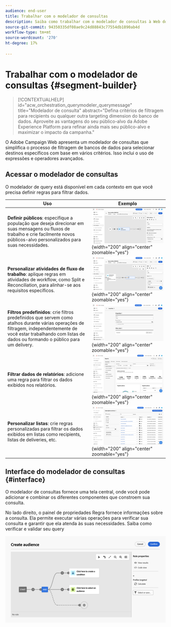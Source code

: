 ```yaml
---
audience: end-user
title: Trabalhar com o modelador de consultas
description: Saiba como trabalhar com o modelador de consultas à Web do Adobe Campaign.
source-git-commit: 94350335df08ae9c24d88843c77554db1890ab4d
workflow-type: tm+mt
source-wordcount: '270'
ht-degree: 17%

---
```


# Trabalhar com o modelador de consultas {#segment-builder}


>[!CONTEXTUALHELP]
>id="acw_orchestration_querymodeler_querymessage"
>title="Modelador de consulta"
>abstract="Defina critérios de filtragem para recipients ou qualquer outra targeting dimension do banco de dados. Aproveite as vantagens do seu público-alvo da Adobe Experience Platform para refinar ainda mais seu público-alvo e maximizar o impacto da campanha."

O Adobe Campaign Web apresenta um modelador de consultas que simplifica o processo de filtragem de bancos de dados para selecionar destinos específicos com base em vários critérios. Isso inclui o uso de expressões e operadores avançados.

## Acessar o modelador de consultas

O modelador de query está disponível em cada contexto em que você precisa definir regras para filtrar dados.

| Uso | Exemplo |
|  ---  |  ---  |
| **Definir públicos**: especifique a população que deseja direcionar em suas mensagens ou fluxos de trabalho e crie facilmente novos públicos-alvo personalizados para suas necessidades. | ![](assets/access-audience.png){width="200" align="center" zoomable="yes"} |
| **Personalizar atividades de fluxo de trabalho**: aplique regras em atividades de workflow, como Split e Reconciliation, para alinhar-se aos requisitos específicos. | ![](assets/access-workflow.png){width="200" align="center" zoomable="yes"} |
| **Filtros predefinidos**: crie filtros predefinidos que servem como atalhos durante várias operações de filtragem, independentemente de você estar trabalhando com listas de dados ou formando o público para um delivery. | ![](assets/access-predefined-filter.png){width="200" align="center" zoomable="yes"} |
| **Filtrar dados de relatórios**: adicione uma regra para filtrar os dados exibidos nos relatórios. | ![](assets/access-reports.png){width="200" align="center" zoomable="yes"} |
| **Personalizar listas**: crie regras personalizadas para filtrar os dados exibidos em listas como recipients, listas de deliveries, etc. | ![](assets/access-lists.png){width="200" align="center" zoomable="yes"} |



<!--**Dynamize content**: make your content dynamic by creating conditions that define which content should be displayed to different recipients, ensuring personalized and relevant messaging.

+++Example

![](assets/access-audience.png)

 +++
-->


## Interface do modelador de consultas {#interface}

O modelador de consultas fornece uma tela central, onde você pode adicionar e combinar os diferentes componentes que constroem sua consulta.

No lado direito, o painel de propriedades Regra fornece informações sobre a consulta. Ela permite executar várias operações para verificar sua consulta e garantir que ela atenda às suas necessidades. Saiba como verificar e validar seu query

![](assets/query-interface.png)
